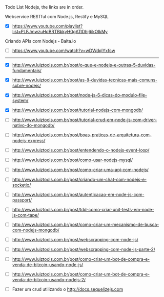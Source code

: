 Todo List Nodejs, the links are in order.

Webservice RESTful com Node.js, Restify e MySQL

- [x] https://www.youtube.com/playlist?list=PLFJmwzuHdBRTBbkyH0gATtDhj6ikOIkMy

Criando APIs com Nodejs - Balta.io
- [ ] https://www.youtube.com/watch?v=wDWdqlYxfcw

---

- [x] http://www.luiztools.com.br/post/o-que-e-nodejs-e-outras-5-duvidas-fundamentais/

- [x] http://www.luiztools.com.br/post/as-8-duvidas-tecnicas-mais-comuns-sobre-nodejs/

- [x] http://www.luiztools.com.br/post/node-js-6-dicas-do-modulo-file-system/

- [x] http://www.luiztools.com.br/post/tutorial-nodejs-com-mongodb/

- [ ] http://www.luiztools.com.br/post/tutorial-crud-em-node-js-com-driver-nativo-do-mongodb/

- [ ] http://www.luiztools.com.br/post/boas-praticas-de-arquitetura-com-nodejs-express/

- [ ] http://www.luiztools.com.br/post/entendendo-o-nodejs-event-loop/

- [ ] http://www.luiztools.com.br/post/como-usar-nodejs-mysql/

- [ ] http://www.luiztools.com.br/post/como-criar-uma-api-com-nodejs/

- [ ] http://www.luiztools.com.br/post/criando-um-chat-com-nodejs-e-socketio/

- [ ] http://www.luiztools.com.br/post/autenticacao-em-node-js-com-passport/

- [ ] http://www.luiztools.com.br/post/tdd-como-criar-unit-tests-em-node-js-com-tape/

- [ ] http://www.luiztools.com.br/post/como-criar-um-mecanismo-de-busca-com-nodejs-mongodb/

- [ ] http://www.luiztools.com.br/post/webscrapping-com-node-js/

- [ ] http://www.luiztools.com.br/post/webscrapping-com-node-js-parte-2/

- [ ] http://www.luiztools.com.br/post/como-criar-um-bot-de-compra-e-venda-de-bitcoin-usando-node-js/

- [ ] http://www.luiztools.com.br/post/como-criar-um-bot-de-compra-e-venda-de-bitcoin-usando-nodejs-2/

- [ ] Fazer um crud utilizando o http://docs.sequelizejs.com
